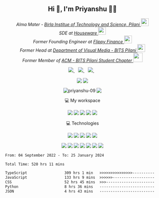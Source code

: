 
<h2 align='center'> Hi 👋, I'm Priyanshu 👨‍💻</h2>


<p align='center'><em>Alma Mater - <a href="https://www.bits-pilani.ac.in/">Birla Institue of Technology and Science, Pilani </a><img src="https://media.giphy.com/media/fYSnHlufseco8Fh93Z/giphy.gif" width="25"></br>SDE at <a href="https://houseware.io/">Houseware </a><img src="https://media.giphy.com/media/WUlplcMpOCEmTGBtBW/giphy.gif" width="25"></br>Former Founding Engineer at <a href="https://www.flippyfinance.com/">Flippy Finance </a><img src="https://media.giphy.com/media/WUlplcMpOCEmTGBtBW/giphy.gif" width="25"></br>Former Head at <a href="https://www.bits-dvm.org">Department of Visual Media - BITS Pilani </a><img src="https://media.giphy.com/media/WUlplcMpOCEmTGBtBW/giphy.gif" width="25"> </br> Former Member of <a href="http://bitsacm.acm.org/index.html">  ACM - BITS Pilani Student Chapter </a><img src="https://media.giphy.com/media/ZVik7pBtu9dNS/giphy.gif" width="30"> 
</em></p>


<!--
**priyanshu-09/priyanshu-09** is a ✨ _special_ ✨ repository because its `README.md` (this file) appears on your GitHub profile.### Hi there 👋

Sirius GIF 
<img align='right' src="https://media.giphy.com/media/3ErmSXChvkv5u/giphy.gif" width="300">

Github Link
<a href="https://github.com/priyanshu-09">
  <img src="https://img.shields.io/badge/GitHub-100000?style=for-the-badge&logo=github&logoColor=white" />
</a>&nbsp;&nbsp;

Here are some ideas to get you started:

- 🔭 I’m currently working on ...
- 🌱 I’m currently learning ...
- 👯 I’m looking to collaborate on ...
- 🤔 I’m looking for help with ...
- 💬 Ask me about ...
- 📫 How to reach me: ...
- 😄 Pronouns: ...
- ⚡ Fun fact: ...
-->

<p align='center'>
  <a href="mailto:f20190558@pilani.bits-pilani.ac.in">
    <img src="https://img.shields.io/badge/Gmail-D14836?style=for-the-badge&logo=gmail&logoColor=white" />
  </a>&nbsp;&nbsp;
   <a href="https://www.linkedin.com/in/priyanshu-3109/">
    <img src="https://img.shields.io/badge/linkedin-%230077B5.svg?&style=for-the-badge&logo=linkedin&logoColor=white" />
  </a>&nbsp;&nbsp;
  <a href="https://instagram.com/damn_sirius">
    <img src="https://img.shields.io/badge/instagram-%23E4405F.svg?&style=for-the-badge&logo=instagram&logoColor=white" />        
  </a>&nbsp;&nbsp;
   
</p>

<p align="center">
  <img align="center" src="https://img.shields.io/github/followers/priyanshu-09?style=social" />  
  <img align="center" src="https://visitor-badge.laobi.icu/badge?page_id=priyanshu-09.visitor-badge" />
</p>

<p align='center'><img align='center' src="https://github-readme-stats.vercel.app/api?username=priyanshu-09&show_icons=true&theme=gotham&count_private=true" alt="priyanshu-09" />
 <img align="center" src="https://github-readme-streak-stats.herokuapp.com/?user=priyanshu-09&theme=dark" /> 
</p>

<p align='center'>
  💻 My workspace<br/><br/>
  <img src="https://img.shields.io/badge/mac%20os-000000?style=for-the-badge&logo=macos&logoColor=F0F0F0" />
  <img src='https://img.shields.io/badge/Visual_Studio_Code-0078D4?style=for-the-badge&logo=visual%20studio%20code&logoColor=white' />
  <img src="https://img.shields.io/badge/M1%20Pro%20-%230071C5.svg?&style=for-the-badge&logo=apple&logoColor=white" />
  <img src="https://img.shields.io/badge/RAM-16GB-%230071C5.svg?&style=for-the-badge&logoColor=white" />
  <img src="https://img.shields.io/badge/iOS-000000?style=for-the-badge&logo=ios&logoColor=white" />
</p>

<p align='center'>
  💻 Technologies<br/><br/>
  <img src='https://img.shields.io/badge/Python-14354C?style=for-the-badge&logo=python&logoColor=white' />
  <img src='https://img.shields.io/badge/JavaScript-F7DF1E?style=for-the-badge&logo=javascript&logoColor=black' />
  <img src="https://img.shields.io/badge/typescript-%23007ACC.svg?style=for-the-badge&logo=typescript&logoColor=white" />
  <img src='https://img.shields.io/badge/HTML5-E34F26?style=for-the-badge&logo=html5&logoColor=white' />
  <img src='https://img.shields.io/badge/CSS3-1572B6?style=for-the-badge&logo=css3&logoColor=white' />
</p>
<p align='center'>
  <img src='https://img.shields.io/badge/React-20232A?style=for-the-badge&logo=react&logoColor=61DAFB' />
  <img src='https://img.shields.io/badge/RASPBERRY%20PI-C51A4A.svg?&style=for-the-badge&logo=raspberry%20pi&logoColor=white' />
  <img src='https://img.shields.io/badge/Node.js-43853D?style=for-the-badge&logo=node.js&logoColor=white' />
  <img src='https://img.shields.io/badge/Express.js-000000?style=for-the-badge&logo=express&logoColor=white' />
  <img src='https://img.shields.io/badge/React Native-20232A?style=for-the-badge&logo=react&logoColor=61DAFB' />
   <img src='https://img.shields.io/badge/Next-black?style=for-the-badge&logo=next.js&logoColor=white' />
  <img src='https://img.shields.io/badge/Sass-CC6699?style=for-the-badge&logo=sass&logoColor=white' />
  
</p>

<!--
<p align="center">
  <img align="center" src="https://github-readme-stats.vercel.app/api/wakatime?username=priyanshu-09&layout=compact&theme=dark" />  
</p> -->
<!--START_SECTION:waka-->

```txt
From: 04 September 2022 - To: 25 January 2024

Total Time: 520 hrs 11 mins

TypeScript                 309 hrs 1 min   >>>>>>>>>>>>>>>----------   59.41 %
JavaScript                 133 hrs 9 mins  >>>>>>-------------------   25.60 %
CSS                        52 hrs 45 mins  >>>----------------------   10.14 %
Python                     8 hrs 36 mins   -------------------------   01.65 %
JSON                       4 hrs 43 mins   -------------------------   00.91 %
```

<!--END_SECTION:waka-->
